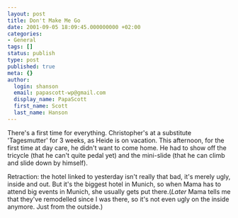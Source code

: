 ```yaml
---
layout: post
title: Don't Make Me Go
date: 2001-09-05 18:09:45.000000000 +02:00
categories:
- General
tags: []
status: publish
type: post
published: true
meta: {}
author:
  login: shanson
  email: papascott-wp@gmail.com
  display_name: PapaScott
  first_name: Scott
  last_name: Hanson
---
```

<p>There's a first time for everything. Christopher's at a substitute 'Tagesmutter' for 3 weeks, as Heide is on vacation. This afternoon, for the first time at day care, he didn't want to come home. He had to show off the tricycle (that he can't quite pedal yet) and the mini-slide (that he can climb and slide down by himself). </p>
<p>Retraction: the hotel linked to yesterday isn't really that bad, it's merely ugly, inside and out. But it's the biggest hotel in Munich, so when Mama has to attend big events in Munich, she usually gets put there.(<i>Later</i> Mama tells me that they've remodelled since I was there, so it's not even ugly on the inside anymore. Just from the outside.)</p>
